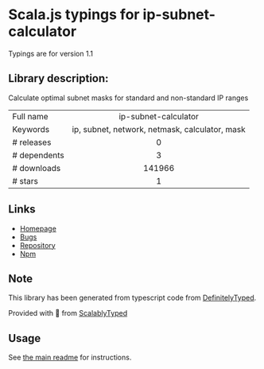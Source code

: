 
# Scala.js typings for ip-subnet-calculator

Typings are for version 1.1

## Library description:
Calculate optimal subnet masks for standard and non-standard IP ranges

|                    |                 |
| ------------------ | :-------------: |
| Full name          | ip-subnet-calculator |
| Keywords           | ip, subnet, network, netmask, calculator, mask |
| # releases         | 0 |
| # dependents       | 3 |
| # downloads        | 141966 |
| # stars            | 1 |

## Links
- [Homepage](https://github.com/franksrevenge/IPSubnetCalculator)
- [Bugs](https://github.com/franksrevenge/IPSubnetCalculator/issues)
- [Repository](https://github.com/franksrevenge/IPSubnetCalculator)
- [Npm](https://www.npmjs.com/package/ip-subnet-calculator)
    


## Note
This library has been generated from typescript code from [DefinitelyTyped](https://definitelytyped.org).

Provided with :purple_heart: from [ScalablyTyped](https://github.com/oyvindberg/ScalablyTyped)

## Usage
See [the main readme](../../readme.md) for instructions.


